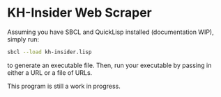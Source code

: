 # KH-Insider Web Scraper

Assuming you have SBCL and QuickLisp installed (documentation WIP), simply run:

```bash
sbcl --load kh-insider.lisp
```

to generate an executable file. Then, run your executable by passing in either a URL or a file of URLs.

This program is still a work in progress.
